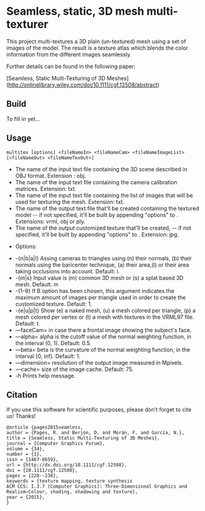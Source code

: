 # Seamless, static, 3D mesh multi-texturer

This project multi-textures a 3D plain (un-textured) mesh using a set of images of the model. The result is a texture atlas which blends the color information from the different images seamlessly.

Further details can be found in the following paper:

[Seamless, Static Multi-Texturing of 3D Meshes] (http://onlinelibrary.wiley.com/doi/10.1111/cgf.12508/abstract)

## Build

To fill in yet…

## Usage
 
	multitex [options] <fileNameIn> <fileNameCam> <fileNameImageList> [<fileNameOut> <fileNameTexOut>]

* <fileNameIn> The name of the input text file containing the 3D scene described in OBJ format. Extension : obj.
* <fileNameCam> The name of the input text file containing the camera calibration matrices. Extension: txt.
* <fileNameImageList> The name of the input text file containing the list of images that will be used for texturing the mesh. Extension: txt.
* <fileNameOut> The name of the output text file that'll be created containing the textured model -- if not specified, it'll be built by appending "options" to <fileNameIn>. Extensions: vrml, obj or ply.
* <fileNameTexOut> The name of the output customized texture that'll be created, -- if not specified, it'll be built by appending "options" to <fileNameIn>. Extension: jpg.

- Options:
* -{n|b|a|l}	Assing cameras to triangles using (n) their normals, (b) their normals using the baricenter technique, (a) their area,(l)	or their area taking occlusions into account. Default: l.
* -{m|s}	Input value is (m) common 3D mesh or (s) a splat based 3D mesh. Default: m
* -{1-9}	If B option has been chosen, this argument indicates the maximum amount of images per triangle used in order to create	the customized texture. Default: 1.
* -{e|u|p|t} Show (e) a naked mesh, (u) a mesh colored per triangle, (p) a mesh colored per vertex or (t) a mesh with textures in the VRML97 file. Default: t.
* —faceCam=<imageFileName>   in case there a frontal image showing the subject's face.
* —alpha=<alpha> alpha is the cutoff value of the normal weighting function, in the interval (0, 1). Default: 0.5.
* —beta=<beta> beta is the curvature of the normal weighting function, in the interval [0, inf). Default: 1.
* —dimension=<dimension> resolution of the output image measured in Mpixels.
* —cache=<cachesize> size of the image cache. Default: 75.
* -h		Prints help message.




## Citation

If you use this software for scientific purposes, please don’t forget to cite us! Thanks!

	@article {pages2015seamless,
	author = {Pagés, R. and Berjón, D. and Morán, F. and García, N.},
	title = {Seamless, Static Multi-Texturing of 3D Meshes},
	journal = {Computer Graphics Forum},
	volume = {34},
	number = {1},
	issn = {1467-8659},
	url = {http://dx.doi.org/10.1111/cgf.12508},
	doi = {10.1111/cgf.12508},
	pages = {228--238},
	keywords = {texture mapping, texture synthesis
	ACM CCS: I.3.7 [Computer Graphics]: Three-Dimensional Graphics and Realism—Colour, shading, shadowing and texture},
	year = {2015},
	}
